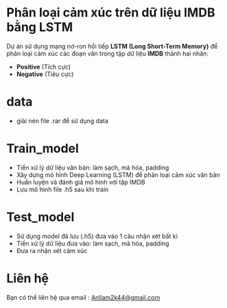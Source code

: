 # Phân loại cảm xúc trên dữ liệu IMDB bằng LSTM

Dự án sử dụng mạng nơ-ron hồi tiếp **LSTM (Long Short-Term Memory)** để phân loại cảm xúc các đoạn văn trong tập dữ liệu **IMDB** thành hai nhãn:
- **Positive** (Tích cực)
- **Negative** (Tiêu cực)
# data
- giải nén file .rar để sử dụng data
# Train_model

- Tiền xử lý dữ liệu văn bản: làm sạch, mã hóa, padding
- Xây dựng mô hình Deep Learning (LSTM) để phân loại cảm xúc văn bản
- Huấn luyện và đánh giá mô hình với tập IMDB
- Lưu mô hình file .h5 sau khi train

# Test_model
- Sử dụng model đã lưu (.h5) đưa vào 1 câu nhận xét bất kì
- Tiền xử lý dữ liệu đưa vào: làm sạch, mã hóa, padding
- Đưa ra nhận xét cảm xúc
# Liên hệ 
Bạn có thể liên hệ qua email : Anllam2k44@gmail.com
